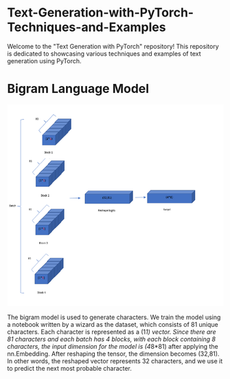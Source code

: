 # Text-Generation-with-PyTorch-Techniques-and-Examples
Welcome to the "Text Generation with PyTorch" repository! This repository is dedicated to showcasing various techniques and examples of text generation using PyTorch.

# Bigram Language Model
![bigram img](https://github.com/faezeh-gholamrezaie/Text-Generation-with-PyTorch-Techniques-and-Examples/blob/main/image/Image.png)

The bigram model is used to generate characters. We train the model using a notebook written by a wizard as the dataset, which consists of 81 unique characters. Each character is represented as a (1*1) vector. Since there are 81 characters and each batch has 4 blocks, with each block containing 8 characters, the input dimension for the model is (4*8*81) after applying the nn.Embedding. After reshaping the tensor, the dimension becomes (32,81). In other words, the reshaped vector represents 32 characters, and we use it to predict the next most probable character.
